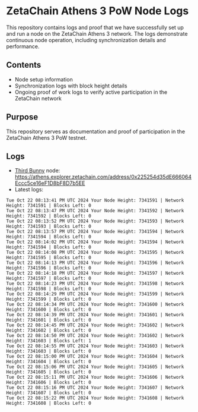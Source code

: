 # ZetaChain Athens 3 PoW Node Logs
This repository contains logs and proof that we have successfully set up and run a node on the ZetaChain Athens 3 network. The logs demonstrate continuous node operation, including synchronization details and performance.

## Contents
- Node setup information
- Synchronization logs with block height details
- Ongoing proof of work logs to verify active participation in the ZetaChain network

## Purpose
This repository serves as documentation and proof of participation in the ZetaChain Athens 3 PoW testnet.

## Logs

- [Third Bunny](https://thirdbunny.xyz/) node: https://athens.explorer.zetachain.com/address/0x225254d35dE666064Eccc5ce16eF1D8bF8D7b5EE
- Latest logs:
```
Tue Oct 22 08:13:41 PM UTC 2024 Your Node Height: 7341591 | Network Height: 7341591 | Blocks Left: 0
Tue Oct 22 08:13:47 PM UTC 2024 Your Node Height: 7341592 | Network Height: 7341592 | Blocks Left: 0
Tue Oct 22 08:13:52 PM UTC 2024 Your Node Height: 7341593 | Network Height: 7341593 | Blocks Left: 0
Tue Oct 22 08:13:57 PM UTC 2024 Your Node Height: 7341594 | Network Height: 7341594 | Blocks Left: 0
Tue Oct 22 08:14:02 PM UTC 2024 Your Node Height: 7341594 | Network Height: 7341594 | Blocks Left: 0
Tue Oct 22 08:14:08 PM UTC 2024 Your Node Height: 7341595 | Network Height: 7341595 | Blocks Left: 0
Tue Oct 22 08:14:13 PM UTC 2024 Your Node Height: 7341596 | Network Height: 7341596 | Blocks Left: 0
Tue Oct 22 08:14:18 PM UTC 2024 Your Node Height: 7341597 | Network Height: 7341597 | Blocks Left: 0
Tue Oct 22 08:14:23 PM UTC 2024 Your Node Height: 7341598 | Network Height: 7341598 | Blocks Left: 0
Tue Oct 22 08:14:29 PM UTC 2024 Your Node Height: 7341599 | Network Height: 7341599 | Blocks Left: 0
Tue Oct 22 08:14:34 PM UTC 2024 Your Node Height: 7341600 | Network Height: 7341600 | Blocks Left: 0
Tue Oct 22 08:14:39 PM UTC 2024 Your Node Height: 7341601 | Network Height: 7341601 | Blocks Left: 0
Tue Oct 22 08:14:45 PM UTC 2024 Your Node Height: 7341602 | Network Height: 7341602 | Blocks Left: 0
Tue Oct 22 08:14:50 PM UTC 2024 Your Node Height: 7341602 | Network Height: 7341603 | Blocks Left: 1
Tue Oct 22 08:14:55 PM UTC 2024 Your Node Height: 7341603 | Network Height: 7341603 | Blocks Left: 0
Tue Oct 22 08:15:00 PM UTC 2024 Your Node Height: 7341604 | Network Height: 7341604 | Blocks Left: 0
Tue Oct 22 08:15:06 PM UTC 2024 Your Node Height: 7341605 | Network Height: 7341605 | Blocks Left: 0
Tue Oct 22 08:15:11 PM UTC 2024 Your Node Height: 7341606 | Network Height: 7341606 | Blocks Left: 0
Tue Oct 22 08:15:16 PM UTC 2024 Your Node Height: 7341607 | Network Height: 7341607 | Blocks Left: 0
Tue Oct 22 08:15:22 PM UTC 2024 Your Node Height: 7341608 | Network Height: 7341608 | Blocks Left: 0
```
